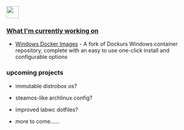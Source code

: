 
<p align="left"> <a href="https://www.github.com/tj5miniop" target="_blank" rel="noreferrer"> <picture> <source media="(prefers-color-scheme: dark)" srcset="https://raw.githubusercontent.com/danielcranney/readme-generator/main/public/icons/socials/github-dark.svg" /> <source media="(prefers-color-scheme: light)" srcset="https://raw.githubusercontent.com/danielcranney/readme-generator/main/public/icons/socials/github.svg" /> <img src="https://raw.githubusercontent.com/danielcranney/readme-generator/main/public/icons/socials/github.svg" width="32" height="32" /> </p>



### What I'm currently working on

- [Windows Docker Images](https://github.com/tj5miniop/windows-docker) - A fork of Dockurs Windows container repository, complete with an easy to use one-click install and configurable options
### upcoming projects  

- immutable distrobox os?
-  steamos-like archlinux config?
-  improved labwc dotfiles?

-  more to come......
 
